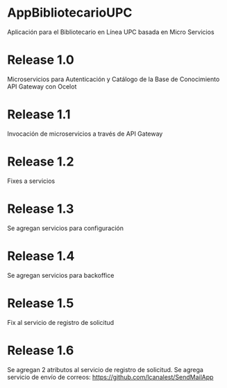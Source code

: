 # AppBibliotecarioUPC
Aplicación para el Bibliotecario en Línea UPC basada en Micro Servicios

# Release 1.0
Microservicios para Autenticación y Catálogo de la Base de Conocimiento
API Gateway con Ocelot

# Release 1.1
Invocación de microservicios a través de API Gateway

# Release 1.2
Fixes a servicios

# Release 1.3
Se agregan servicios para configuración

# Release 1.4
Se agregan servicios para backoffice

# Release 1.5
Fix al servicio de registro de solicitud 

# Release 1.6
Se agregan 2 atributos al servicio de registro de solicitud.
Se agrega servicio de envío de correos: https://github.com/lcanalest/SendMailApp